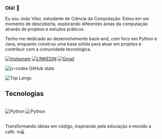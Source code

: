 ### Olá! 👋
Eu sou João Vitor, estudante de Ciência da Computação. Estou em um momento de descoberta, explorando diferentes áreas da computação através de projetos e estudos práticos.

Tenho me dedicado ao desenvolvimento back-end, com foco em Python e Java, enquanto construo uma base sólida para atuar em projetos e contribuir com a comunidade tecnológica.

[![Instagram](https://img.shields.io/badge/Instagram-E4405F?style=for-the-badge&logo=instagram&logoColor=white)](https://www.instagram.com/jv.codes?igsh=OGd6a3Nxc3RjeXdy)
[![LINKEDIN](https://img.shields.io/badge/LinkedIn-0077B5?style=for-the-badge&logo=linkedin&logoColor=white)]()
[![Gmail](https://img.shields.io/badge/Gmail-D14836?style=for-the-badge&logo=gmail&logoColor=white)]()

![jv-codes GitHub stats](https://github-readme-stats.vercel.app/api?username=jv-codes&show_icons=true&theme=radical)

![Top Langs](https://github-readme-stats.vercel.app/api/top-langs/?username=jv-codes&hide_progress=true)

## Tecnologias

<div style="display: inline_block"><br/>
    <img align= "center" alt="Python" src="https://img.shields.io/badge/Python-3776AB?style=for-the-badge&logo=python&logoColor=white"/>
    <img align= "center" alt="Python" src="https://img.shields.io/badge/Java-ED8B00?style=for-the-badge&logo=openjdk&logoColor=white"/>
<div><br/>

Transformando ideias em código, inspirando pela educação e movido a café. ☕💻
